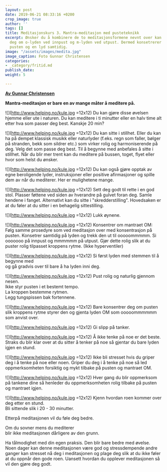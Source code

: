 ```yaml
---
layout: post
date: 2019-06-21 08:33:16 +0200
crop_image: true
author: ''
tags: []
title: Meditasjonskurs 3. Mantra-meditasjon med pusteteknikk
excerpt: Ønsker du å kombinere de to meditasjonsformene nevnt over kan du konsentrere
  deg om o-lyden ved innpust og m-lyden ved utpust. Dermed konsetrerer du deg om både
  pusten og en lyd samtidig.
image: "/assets/images/medita.jpg"
image_caption: Foto Gunnar Christensen
categories:
- _category/fritid.md
publish_date: 
weight: 5

---
```


[**Av Gunnar Christensen**](http://www.helping.no/gunnar.htm)

**Mantra-meditasjon er bare en av mange måter å meditere på.**

![](http://www.helping.no/kule.jpg =12x12) Du kan gjøre disse øvelsen hjemme eller ute i naturen. Du kan meditere i ti minutter eller en halv time alt etter hva som passer deg best. Kanskje 20 min?

![](http://www.helping.no/kule.jpg =12x12) Du kan sitte i stillhet. Eller du kan ha på dempet klassisk musikk eller naturlyder (f.eks. regn som faller, bølger på stranden, bekk som sildrer etc.) som virker rolig og harmoniserende på deg. Velg det som passe deg best. Til å begynne med anbefales å sitte i stillhet. Når du blir mer trent kan du meditere på bussen, toget, flyet eller hvor som helst du ønsker.

![](http://www.helping.no/kule.jpg =12x12) Du kan også gjøre opptak av egne beroligende lyder, instruksjoner eller positive afirmasjoner og spille dem av når du mediterer. Her er mulighetene mange.

![](http://www.helping.no/kule.jpg =12x12) Sett deg godt til rette i en god stol. Plasser føttene ved siden av hverandre på gulvet foran deg. Samle hendene i fanget. Alternativt kan du sitte i "skredderstilling". Hovedsaken er at du føler at du sitter i en behagelig sittestilling.

![](http://www.helping.no/kule.jpg =12x12) Lukk øynene.

![](http://www.helping.no/kule.jpg =12x12) Konsentrer om mantraet OM: Følg samme prosedyre som ved meditasjon over med konsentrasjon på pusten. Konsetrer samtidig på lyden og trekk den ut til ooooommmmm. Si ooooooo på innpust og mmmmmm på utpust. Gjør dette rolig slik at du puster rolig tilpasset kroppens rytme. (Ikke hyperventiler)

![](http://www.helping.no/kule.jpg =12x12) Si først lyden med stemmen til å begynne med  
og gå gradvis over til bare å ha lyden inni deg.

![](http://www.helping.no/kule.jpg =12x12) Pust rolig og naturlig gjennom nesen.  
Ikke styr pusten i et bestemt tempo.  
La kroppen bestemme rytmen.  
Legg tungspissen bak fortennene.

![](http://www.helping.no/kule.jpg =12x12) Bare konsentrer deg om pusten slik kroppens rytme styrer den og gjenta lyden OM som ooooommmmmm som anvist over.

![](http://www.helping.no/kule.jpg =12x12) Gi slipp på tanker.

![](http://www.helping.no/kule.jpg =12x12) Å ikke tenke på noe er det beste. Straks du blir klar over at du sitter å tenker på noe så gjentar du bare lyden igjen en stund.

![](http://www.helping.no/kule.jpg =12x12) Ikke bli stresset hvis du griper deg i å tenke på noe eller noen. Griper du deg i å tenke på noe så led oppmerksomheten forsiktig og mykt tilbake på pusten og mantraet OM.

![](http://www.helping.no/kule.jpg =12x12) Hver gang du blir oppmerksom på tankene dine så henleder du oppmerksomheten rolig tilbake på pusten og mantraet igjen.

![](http://www.helping.no/kule.jpg =12x12) Kjenn hvordan roen kommer over deg etter en stund.  
Bli sittende slik i 20 - 30 minutter.

Etterpå meditasjonen vil du føle deg bedre.

Om du sovner mens du mediterer  
blir ikke meditasjonen dårligere av den grunn.

Ha tålmodighet med din egen praksis. Den blir bare bedre med øvelse. Noen dager kan denne meditasjonen være god og stressdempende andre ganger kan stresset nå deg i meditasjonen og plage deg slik at du ikke føler at du oppnår den gode roen. Uansett hvordan du opplever meditasjonen så vil den gjøre deg godt.